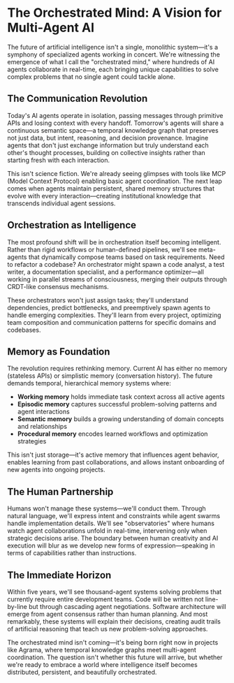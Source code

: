 # The Orchestrated Mind: A Vision for Multi-Agent AI

The future of artificial intelligence isn't a single, monolithic system—it's a symphony of specialized agents working in concert. We're witnessing the emergence of what I call the "orchestrated mind," where hundreds of AI agents collaborate in real-time, each bringing unique capabilities to solve complex problems that no single agent could tackle alone.

## The Communication Revolution

Today's AI agents operate in isolation, passing messages through primitive APIs and losing context with every handoff. Tomorrow's agents will share a continuous semantic space—a temporal knowledge graph that preserves not just data, but intent, reasoning, and decision provenance. Imagine agents that don't just exchange information but truly understand each other's thought processes, building on collective insights rather than starting fresh with each interaction.

This isn't science fiction. We're already seeing glimpses with tools like MCP (Model Context Protocol) enabling basic agent coordination. The next leap comes when agents maintain persistent, shared memory structures that evolve with every interaction—creating institutional knowledge that transcends individual agent sessions.

## Orchestration as Intelligence

The most profound shift will be in orchestration itself becoming intelligent. Rather than rigid workflows or human-defined pipelines, we'll see meta-agents that dynamically compose teams based on task requirements. Need to refactor a codebase? An orchestrator might spawn a code analyst, a test writer, a documentation specialist, and a performance optimizer—all working in parallel streams of consciousness, merging their outputs through CRDT-like consensus mechanisms.

These orchestrators won't just assign tasks; they'll understand dependencies, predict bottlenecks, and preemptively spawn agents to handle emerging complexities. They'll learn from every project, optimizing team composition and communication patterns for specific domains and codebases.

## Memory as Foundation

The revolution requires rethinking memory. Current AI has either no memory (stateless APIs) or simplistic memory (conversation history). The future demands temporal, hierarchical memory systems where:

- **Working memory** holds immediate task context across all active agents
- **Episodic memory** captures successful problem-solving patterns and agent interactions
- **Semantic memory** builds a growing understanding of domain concepts and relationships
- **Procedural memory** encodes learned workflows and optimization strategies

This isn't just storage—it's active memory that influences agent behavior, enables learning from past collaborations, and allows instant onboarding of new agents into ongoing projects.

## The Human Partnership

Humans won't manage these systems—we'll conduct them. Through natural language, we'll express intent and constraints while agent swarms handle implementation details. We'll see "observatories" where humans watch agent collaborations unfold in real-time, intervening only when strategic decisions arise. The boundary between human creativity and AI execution will blur as we develop new forms of expression—speaking in terms of capabilities rather than instructions.

## The Immediate Horizon

Within five years, we'll see thousand-agent systems solving problems that currently require entire development teams. Code will be written not line-by-line but through cascading agent negotiations. Software architecture will emerge from agent consensus rather than human planning. And most remarkably, these systems will explain their decisions, creating audit trails of artificial reasoning that teach us new problem-solving approaches.

The orchestrated mind isn't coming—it's being born right now in projects like Agrama, where temporal knowledge graphs meet multi-agent coordination. The question isn't whether this future will arrive, but whether we're ready to embrace a world where intelligence itself becomes distributed, persistent, and beautifully orchestrated.
